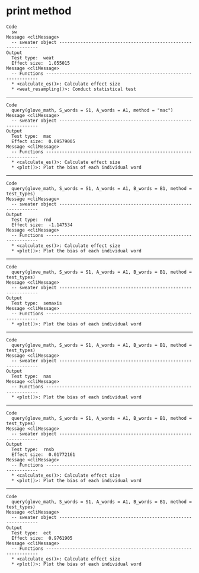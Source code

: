 # print method

    Code
      sw
    Message <cliMessage>
      -- sweater object --------------------------------------------------------------
    Output
      Test type:  weat 
      Effect size:  1.055015 
    Message <cliMessage>
      -- Functions -------------------------------------------------------------------
      * <calculate_es()>: Calculate effect size
      * <weat_resampling()>: Conduct statistical test

---

    Code
      query(glove_math, S_words = S1, A_words = A1, method = "mac")
    Message <cliMessage>
      -- sweater object --------------------------------------------------------------
    Output
      Test type:  mac 
      Effect size:  0.09579005 
    Message <cliMessage>
      -- Functions -------------------------------------------------------------------
      * <calculate_es()>: Calculate effect size
      * <plot()>: Plot the bias of each individual word

---

    Code
      query(glove_math, S_words = S1, A_words = A1, B_words = B1, method = test_types)
    Message <cliMessage>
      -- sweater object --------------------------------------------------------------
    Output
      Test type:  rnd 
      Effect size:  -1.147534 
    Message <cliMessage>
      -- Functions -------------------------------------------------------------------
      * <calculate_es()>: Calculate effect size
      * <plot()>: Plot the bias of each individual word

---

    Code
      query(glove_math, S_words = S1, A_words = A1, B_words = B1, method = test_types)
    Message <cliMessage>
      -- sweater object --------------------------------------------------------------
    Output
      Test type:  semaxis 
    Message <cliMessage>
      -- Functions -------------------------------------------------------------------
      * <plot()>: Plot the bias of each individual word

---

    Code
      query(glove_math, S_words = S1, A_words = A1, B_words = B1, method = test_types)
    Message <cliMessage>
      -- sweater object --------------------------------------------------------------
    Output
      Test type:  nas 
    Message <cliMessage>
      -- Functions -------------------------------------------------------------------
      * <plot()>: Plot the bias of each individual word

---

    Code
      query(glove_math, S_words = S1, A_words = A1, B_words = B1, method = test_types)
    Message <cliMessage>
      -- sweater object --------------------------------------------------------------
    Output
      Test type:  rnsb 
      Effect size:  0.01772161 
    Message <cliMessage>
      -- Functions -------------------------------------------------------------------
      * <calculate_es()>: Calculate effect size
      * <plot()>: Plot the bias of each individual word

---

    Code
      query(glove_math, S_words = S1, A_words = A1, B_words = B1, method = test_types)
    Message <cliMessage>
      -- sweater object --------------------------------------------------------------
    Output
      Test type:  ect 
      Effect size:  0.9761905 
    Message <cliMessage>
      -- Functions -------------------------------------------------------------------
      * <calculate_es()>: Calculate effect size
      * <plot()>: Plot the bias of each individual word

